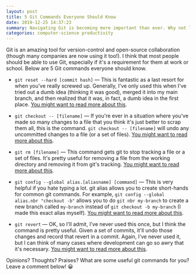```yaml
---
layout: post
title: 5 Git Commands Everyone Should Know
date: 2019-12-25 14:37:23
summary: Navigating Git is becoming more important than ever. Why not learn now?
categories: computer-science productivity
---
```




Git is an amazing tool for version-control and open-source collaboration (though many companies are now using it too!). I think that most people should be able to use Git, especially if it's a requirement for them at work or school. Below are 5 Git commands everyone should know.

* `git reset --hard [commit hash]` — This is fantastic as a last resort for when you've really screwed up. Generally, I've only used this when I've tried out a dumb idea (thinking it was good), merged it into my main branch, and then realized that it was, in fact, a dumb idea in the first place. [You might want to read more about this](https://git-scm.com/docs/git-reset).

* `git checkout -- [filename]` — If you're ever in a situation where you've made so many changes to a file that you think it's just better to scrap them all, this is the command. `git checkout -- [filename]` will undo any uncommitted changes to a file (or a set of files). [You might want to read more about this](https://www.atlassian.com/git/tutorials/resetting-checking-out-and-reverting).

* `git rm [filename]` — This command gets git to stop tracking a file or a set of files. It's pretty useful for removing a file from the working directory and removing it from git's tracking. [You might want to read more about this](https://git-scm.com/docs/git-rm).

* `git config --global alias.[aliasname] [command]` — This is very helpful if you hate typing a lot. git alias allows you to create short-hands for common git commands. For example, `git config --global alias.nbr "checkout -b"` allows you to do `git nbr my-branch` to create a new branch called `my-branch` instead of `git checkout -b my-branch` (I made this exact alias myself). [You might want to read more about this](https://git-scm.com/book/en/v2/Git-Basics-Git-Aliases).

* `git revert` — OK, so I'll admit, I've never used this once, but I think the command is pretty useful. Given a set of commits, it'll undo those changes and record that revert in a commit. Again, I've never used it, but I can think of many cases where development can go so awry that it's necessary. [You might want to read more about this](https://git-scm.com/docs/git-revert).

Opinions? Thoughts? Praises? What are some useful git commands for you? Leave a comment below! 😀
